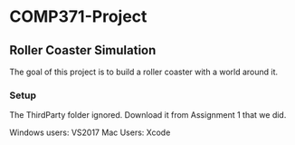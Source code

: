 # COMP371-Project

## Roller Coaster Simulation

The goal of this project is to build a roller coaster with a world around it.

### Setup

The ThirdParty folder ignored. Download it from Assignment 1 that we did.

Windows users: VS2017
Mac Users: Xcode

